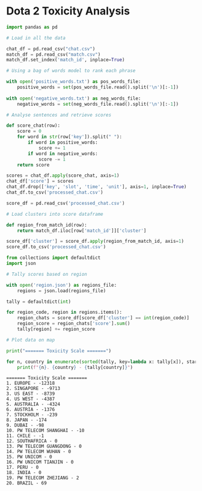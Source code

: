 # Dota 2 Toxicity Analysis

```python
import pandas as pd

# Load in all the data

chat_df = pd.read_csv("chat.csv")
match_df = pd.read_csv("match.csv")
match_df.set_index('match_id', inplace=True)

# Using a bag of words model to rank each phrase

with open('positive_words.txt') as pos_words_file:
    positive_words = set(pos_words_file.read().split('\n')[:-1])
    
with open('negative_words.txt') as neg_words_file:
    negative_words = set(neg_words_file.read().split('\n')[:-1])

```


```python
# Analyse sentences and retrieve scores

def score_chat(row):
    score = 0
    for word in str(row['key']).split(" "):
        if word in positive_words:
            score += 1
        if word in negative_words:
            score -= 1
    return score

scores = chat_df.apply(score_chat, axis=1)
chat_df['score'] = scores
chat_df.drop(['key', 'slot', 'time', 'unit'], axis=1, inplace=True)
chat_df.to_csv('processed_chat.csv')

```


```python
score_df = pd.read_csv('processed_chat.csv')
```


```python
# Load clusters into score dataframe

def region_from_match_id(row):
    return match_df.iloc[row['match_id']]['cluster']

score_df['cluster'] = score_df.apply(region_from_match_id, axis=1)
score_df.to_csv('processed_chat.csv')

```


```python
from collections import defaultdict
import json

# Tally scores based on region

with open('region.json') as regions_file:
    regions = json.load(regions_file)

tally = defaultdict(int)

for region_code, region in regions.items():
    region_chats = score_df[score_df['cluster'] == int(region_code)]
    region_score = region_chats['score'].sum()
    tally[region] += region_score

```


```python
# Plot data on map

print("======= Toxicity Scale =======")

for n, country in enumerate(sorted(tally, key=lambda x: tally[x]), start=1):
    print(f"{n}. {country} - {tally[country]}")
```

    ======= Toxicity Scale =======
    1. EUROPE - -12318
    2. SINGAPORE - -9713
    3. US EAST - -8739
    4. US WEST - -4387
    5. AUSTRALIA - -4324
    6. AUSTRIA - -1376
    7. STOCKHOLM - -239
    8. JAPAN - -174
    9. DUBAI - -98
    10. PW TELECOM SHANGHAI - -10
    11. CHILE - -1
    12. SOUTHAFRICA - 0
    13. PW TELECOM GUANGDONG - 0
    14. PW TELECOM WUHAN - 0
    15. PW UNICOM - 0
    16. PW UNICOM TIANJIN - 0
    17. PERU - 0
    18. INDIA - 0
    19. PW TELECOM ZHEJIANG - 2
    20. BRAZIL - 69
    


```python

```
